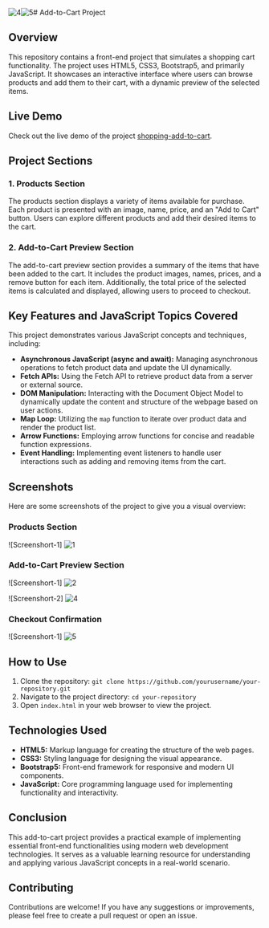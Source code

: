 ![4](https://github.com/MuhammadMasab002/Shopping-Add-to-cart/assets/121292086/fd81e415-d9c9-4d31-9d2b-751aa6bb61fc)![5](https://github.com/MuhammadMasab002/Shopping-Add-to-cart/assets/121292086/39a9f5d8-01e3-4f94-b3b5-bb005bbfa0c5)# Add-to-Cart Project

## Overview
This repository contains a front-end project that simulates a shopping cart functionality. The project uses HTML5, CSS3, Bootstrap5, and primarily JavaScript. It showcases an interactive interface where users can browse products and add them to their cart, with a dynamic preview of the selected items.

## Live Demo
Check out the live demo of the project [shopping-add-to-cart](https://shopping-add-too-cart.netlify.app/).

## Project Sections
### 1. Products Section
The products section displays a variety of items available for purchase. Each product is presented with an image, name, price, and an "Add to Cart" button. Users can explore different products and add their desired items to the cart.

### 2. Add-to-Cart Preview Section
The add-to-cart preview section provides a summary of the items that have been added to the cart. It includes the product images, names, prices, and a remove button for each item. Additionally, the total price of the selected items is calculated and displayed, allowing users to proceed to checkout.

## Key Features and JavaScript Topics Covered
This project demonstrates various JavaScript concepts and techniques, including:

- **Asynchronous JavaScript (async and await):** Managing asynchronous operations to fetch product data and update the UI dynamically.
- **Fetch APIs:** Using the Fetch API to retrieve product data from a server or external source.
- **DOM Manipulation:** Interacting with the Document Object Model to dynamically update the content and structure of the webpage based on user actions.
- **Map Loop:** Utilizing the `map` function to iterate over product data and render the product list.
- **Arrow Functions:** Employing arrow functions for concise and readable function expressions.
- **Event Handling:** Implementing event listeners to handle user interactions such as adding and removing items from the cart.

## Screenshots
Here are some screenshots of the project to give you a visual overview:

### Products Section
![Screenshort-1]
![1](https://github.com/MuhammadMasab002/Shopping-Add-to-cart/assets/121292086/5bf8d6dc-83e8-4fbe-9e0f-c021a64eb543)

### Add-to-Cart Preview Section
![Screenshort-1]
![2](https://github.com/MuhammadMasab002/Shopping-Add-to-cart/assets/121292086/02c22440-a698-4f0e-bd99-5b8954e2616b)

![Screenshort-2]
![4](https://github.com/MuhammadMasab002/Shopping-Add-to-cart/assets/121292086/8f6a934a-50a6-45e7-8183-fc19798997b4)

### Checkout Confirmation
![Screenshort-1]
![5](https://github.com/MuhammadMasab002/Shopping-Add-to-cart/assets/121292086/92ec0412-f5d8-4174-a52f-f22c6398a473)

## How to Use
1. Clone the repository: `git clone https://github.com/yourusername/your-repository.git`
2. Navigate to the project directory: `cd your-repository`
3. Open `index.html` in your web browser to view the project.

## Technologies Used
- **HTML5:** Markup language for creating the structure of the web pages.
- **CSS3:** Styling language for designing the visual appearance.
- **Bootstrap5:** Front-end framework for responsive and modern UI components.
- **JavaScript:** Core programming language used for implementing functionality and interactivity.

## Conclusion
This add-to-cart project provides a practical example of implementing essential front-end functionalities using modern web development technologies. It serves as a valuable learning resource for understanding and applying various JavaScript concepts in a real-world scenario.

## Contributing
Contributions are welcome! If you have any suggestions or improvements, please feel free to create a pull request or open an issue.
